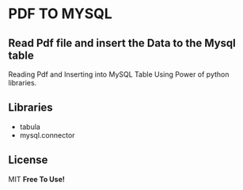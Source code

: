 # PDF TO MYSQL
## Read Pdf file and insert the Data to the Mysql table

Reading Pdf and Inserting into MySQL Table Using Power of python libraries.

## Libraries
- tabula
- mysql.connector

## License

MIT
**Free To Use!**
